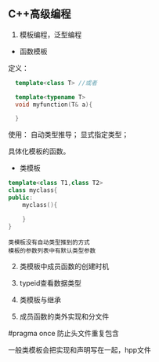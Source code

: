 ## C++高级编程

1. 模板编程，泛型编程

  * 函数模板

  定义：
  ```cpp
    template<class T> //或者

    template<typename T>
    void myfunction(T& a){

    }
  ```
  使用：
  自动类型推导；
  显式指定类型；

  具体化模板的函数。
  
  * 类模板

  ```cpp
  template<class T1,class T2>
  class myclass{
  public:
      myclass(){

      }
  }
  ```
    类模板没有自动类型推到的方式
    模板的参数列表中有默认类型参数

2. 类模板中成员函数的创建时机

3. typeid查看数据类型

4. 类模板与继承

5. 成员函数的类外实现和分文件

#pragma once 防止头文件重复包含

一般类模板会把实现和声明写在一起，hpp文件


  